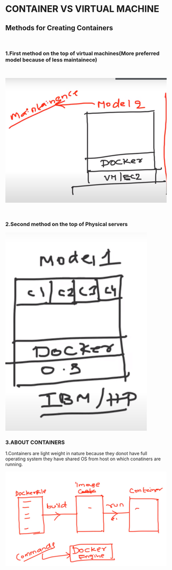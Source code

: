 # CONTAINER VS VIRTUAL MACHINE

## Methods for Creating Containers
<br>

### 1.First method on the top of virtual machines(More preferred model because of less maintainece)
<br>

![model 1](allimage/image-7.png)

<br>

### 2.Second method on the top of Physical servers

![model 2](allimage/image-5.png)
<br>

### 3.ABOUT CONTAINERS

1.Containers are light weight in nature because they donot have full operating system
  they have shared OS from host on which conatiners are running.

  ![container defination](allimage/image-8.png)
